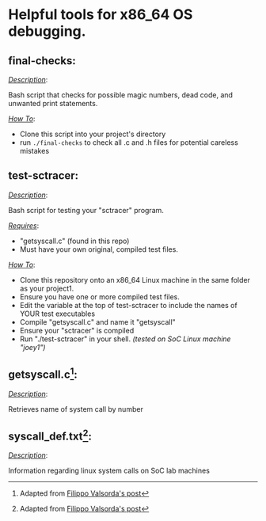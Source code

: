 # Helpful tools for x86_64 OS debugging.

## final-checks:
  <ins>_Description_</ins>: 

  Bash script that checks for possible magic numbers, dead code, and unwanted print
  statements.

 <ins>_How To_</ins>: 
 - Clone this script into your project's directory
 - run `./final-checks` to check all .c and .h files for potential careless mistakes

## test-sctracer:
  <ins>_Description_</ins>: 
  
  Bash script for testing your "sctracer" program. 

  <ins>_Requires_</ins>:
  
  - "getsyscall.c" (found in this repo)
  - Must have your own original, compiled test files.

  <ins>_How To_</ins>: 

  - Clone this repository onto an x86_64 Linux machine in the same folder as your project1.
  - Ensure you have one or more compiled test files.
  - Edit the variable at the top of test-sctracer to include the names of YOUR test executables
  - Compile "getsyscall.c" and name it "getsyscall"
  - Ensure your "sctracer" is compiled
  - Run "./test-sctracer" in your shell.
  _(tested on SoC Linux machine "joey1")_

## getsyscall.c[^1]: 

  <ins>_Description_</ins>: 
  
  Retrieves name of system call by number
  
## syscall_def.txt[^1]:

  <ins>_Description_</ins>: 
  
  Information regarding linux system calls on SoC lab machines
  
  
[^1]: Adapted from [Filippo Valsorda's post](https://filippo.io/linux-syscall-table/)
